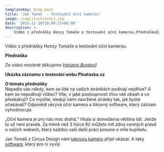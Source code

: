 ```yaml
---
templateKey: blog-post
title: 'Jan Tomáš  – Testování oční kamerou'
image: /img/ilustracni2.jpg
date: '2015-12-10T10:49:21+00:00'
description: >-
    Video z přednášky Honzy Tomáše o testování oční kamerou.PřednáškaZa video mockrát děkujeme Honzovi Burdovi!Ukázka záznamu z testování webu Plnataska.czO tématu přednáškyNapadlo vás...
---
```

Video z přednášky Honzy Tomáše o testování oční kamerou.

**Přednáška**  
  
_Za video mockrát děkujeme [Honzovi Burdovi](https://cz.linkedin.com/in/jan-burda-b461817)!_

**Ukázka záznamu z testování webu Plnataska.cz**

**O tématu přednášky**  
Napadlo vás někdy, kam se lidé na vašich stránkách podívají nejdříve? A kam se nepodívají vůbec? Víte, v jaké posloupnosti čtou váš obsah a co přeskakují? Co myslíte, sledují vámi navržené stránky tak, jak byste očekávali? Odpovědi ukrývá oční kamera a šikovný software, který záznam vyhodnocuje.

„Oční kamera je pro nás moc drahá,“ říkala si donedávna většina lidí. Jenže to už není pravda. Za méně než 3 tisíce Kč můžete mít zdroj cenných pravd o vašich webech, který každou vaši další práci posune o míle kupředu.

Jan Tomáš z Circus Design nám [takovou kameru](http://theeyetribe.com/) přijel ukázat. A taky [software](http://www.circusdesign.cz/icu/), který pro ni vyvíjí.